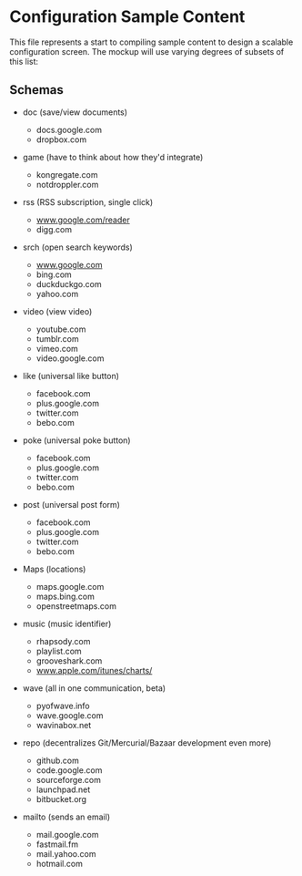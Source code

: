 # Configuration Sample Content #

This file represents a start to compiling sample content to design a scalable configuration screen. The mockup will use varying degrees of subsets of this list:

## Schemas ##

- doc (save/view documents)

	- docs.google.com
	- dropbox.com

- game (have to think about how they'd integrate)

	- kongregate.com
	- notdroppler.com

- rss (RSS subscription, single click)

	- www.google.com/reader
	- digg.com

- srch (open search keywords)

	- www.google.com
	- bing.com
	- duckduckgo.com
	- yahoo.com

- video (view video)

	- youtube.com
	- tumblr.com
	- vimeo.com
	- video.google.com

- like (universal like button)

	- facebook.com
	- plus.google.com
	- twitter.com
	- bebo.com

- poke (universal poke button)

	- facebook.com
	- plus.google.com
	- twitter.com
	- bebo.com

- post (universal post form)

	- facebook.com
	- plus.google.com
	- twitter.com
	- bebo.com

- Maps (locations)

	- maps.google.com
	- maps.bing.com
	- openstreetmaps.com

- music (music identifier)

	- rhapsody.com
	- playlist.com
	- grooveshark.com
	- www.apple.com/itunes/charts/

- wave (all in one communication, beta)

	- pyofwave.info
	- wave.google.com
	- wavinabox.net

- repo (decentralizes Git/Mercurial/Bazaar development even more)

	- github.com
	- code.google.com
	- sourceforge.com
	- launchpad.net
	- bitbucket.org


- mailto (sends an email)

	- mail.google.com
	- fastmail.fm
	- mail.yahoo.com
	- hotmail.com